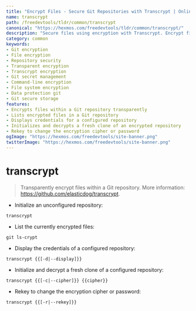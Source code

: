 ```yaml
---
title: "Encrypt Files - Secure Git Repositories with Transcrypt | Online Free DevTools by Hexmos"
name: transcrypt
path: /freedevtools/tldr/common/transcrypt
canonical: "https://hexmos.com/freedevtools/tldr/common/transcrypt/"
description: "Secure files using encryption with Transcrypt. Encrypt files transparently within Git repositories for enhanced data protection. Free online tool, no registration required."
category: common
keywords:
- Git encryption
- File encryption
- Repository security
- Transparent encryption
- Transcrypt encryption
- Git secret management
- Command-line encryption
- File system encryption
- Data protection git
- Git secure storage
features:
- Encrypts files within a Git repository transparently
- Lists encrypted files in a Git repository
- Displays credentials for a configured repository
- Initializes and decrypts a fresh clone of an encrypted repository
- Rekey to change the encryption cipher or password
ogImage: "https://hexmos.com/freedevtools/site-banner.png"
twitterImage: "https://hexmos.com/freedevtools/site-banner.png"
---
```


# transcrypt

> Transparently encrypt files within a Git repository.
> More information: <https://github.com/elasticdog/transcrypt>.

- Initialize an unconfigured repository:

`transcrypt`

- List the currently encrypted files:

`git ls-crypt`

- Display the credentials of a configured repository:

`transcrypt {{[-d|--display]}}`

- Initialize and decrypt a fresh clone of a configured repository:

`transcrypt {{[-c|--cipher]}} {{cipher}}`

- Rekey to change the encryption cipher or password:

`transcrypt {{[-r|--rekey]}}`
